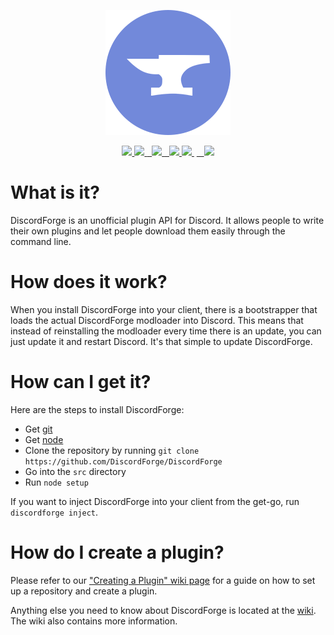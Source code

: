 <p align="center">
  <a href="https://discordforge.me">
    <img src="https://github.com/DiscordForge/DiscordForge/raw/master/discordforge.png"/>
  </a>
</p>
<p align="center">
  <a href="https://ci.appveyor.com/project/LewisTehMinerz/discordforge">
    <img src="https://ci.appveyor.com/api/projects/status/6dhyqopkjkphieug?svg=true"/>
  </a>
  <a href="https://travis-ci.org/DiscordForge/DiscordForge">
    <img src="https://travis-ci.org/DiscordForge/DiscordForge.svg?branch=master"/>
  </a>
  <a href="https://www.codacy.com/app/LewisTehMinerz/DiscordForge?utm_source=github.com&amp;utm_medium=referral&amp;utm_content=DiscordForge/DiscordForge&amp;utm_campaign=Badge_Grade">
    <img src="https://img.shields.io/codacy/grade/40a38e8e01834cd29e03bd89a30f6d2e.svg"/>
  </a>
  <a href="https://greenkeeper.io">
    <img src="https://img.shields.io/badge/greenkeeper-enabled-brightgreen.svg"/>
  </a>
  <a href="https://github.com/DiscordForge/DiscordForge/master/LICENSE">
  	<img src="https://img.shields.io/badge/license-Apache--2.0-blue.svg"/>
  </a>
  <a href="http://waffle.io/DiscordForge/DiscordForge">
    <img src="https://img.shields.io/waffle/label/DiscordForge/DiscordForge/Ready.svg"/>
  </a>
</p>

# What is it?
DiscordForge is an unofficial plugin API for Discord. It allows people to write their own plugins and let people download them easily through the command line.

# How does it work?
When you install DiscordForge into your client, there is a bootstrapper that loads the actual DiscordForge modloader into Discord. This means that instead of reinstalling the modloader every time there is an update, you can just update it and restart Discord. It's that simple to update DiscordForge.

# How can I get it?
Here are the steps to install DiscordForge:
* Get [git](https://git-scm.com/)
* Get [node](https://nodejs.org/)
* Clone the repository by running `git clone https://github.com/DiscordForge/DiscordForge`
* Go into the `src` directory
* Run `node setup`

If you want to inject DiscordForge into your client from the get-go, run `discordforge inject`.

# How do I create a plugin?
Please refer to our ["Creating a Plugin" wiki page](https://github.com/DiscordForge/DiscordForge/wiki/Creating-a-Plugin) for a guide on how to set up a repository and create a plugin.

Anything else you need to know about DiscordForge is located at the [wiki](https://github.com/DiscordForge/DiscordForge/wiki). The wiki also contains more information.
